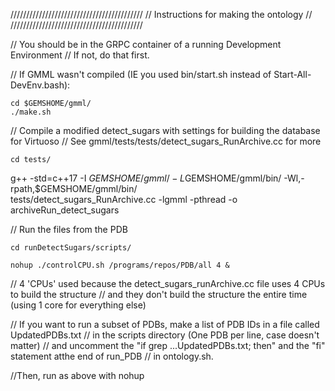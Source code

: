 //////////////////////////////////////////
// Instructions for making the ontology //
//////////////////////////////////////////

// You should be in the GRPC container of a running Development Environment
// If not, do that first.  

// If GMML wasn't compiled (IE you used bin/start.sh instead of Start-All-DevEnv.bash):

	cd $GEMSHOME/gmml/
	./make.sh

// Compile a modified detect_sugars with settings for building the database for Virtuoso
// See gmml/tests/tests/detect_sugars_RunArchive.cc for more

	cd tests/
  g++ -std=c++17 -I $GEMSHOME/gmml/ -L$GEMSHOME/gmml/bin/ -Wl,-rpath,$GEMSHOME/gmml/bin/ \
		tests/detect_sugars_RunArchive.cc -lgmml -pthread -o archiveRun_detect_sugars

// Run the files from the PDB

	cd runDetectSugars/scripts/

	nohup ./controlCPU.sh /programs/repos/PDB/all 4 &

// 4 'CPUs' used because the detect_sugars_runArchive.cc file uses 4 CPUs to build the structure
// and they don't build the structure the entire time (using 1 core for everything else)

// If you want to run a subset of PDBs, make a list of PDB IDs in a file called UpdatedPDBs.txt
// in the scripts directory (One PDB per line, case doesn't matter)
// and uncomment the "if grep ...UpdatedPDBs.txt; then" and the  "fi" statement atthe end of run_PDB
// in ontology.sh.

//Then, run as above with nohup
